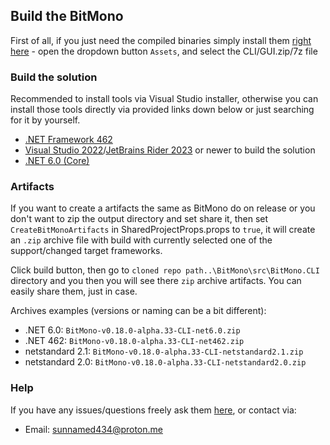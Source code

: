 ## Build the BitMono
First of all, if you just need the compiled binaries simply install them [right here][releases] - open the dropdown button `Assets`, and select the CLI/GUI.zip/7z file

### Build the solution
Recommended to install tools via Visual Studio installer, otherwise you can install those tools directly via provided links down below or just searching for it by yourself.

- [.NET Framework 462][net462]
- [Visual Studio 2022][vs2022]/[JetBrains Rider 2023][rider2023] or newer to build the solution
- [.NET 6.0 (Core)][net6]

### Artifacts

If you want to create a artifacts the same as BitMono do on release or you don't want to zip the output directory and set share it, then set `CreateBitMonoArtifacts` in SharedProjectProps.props to `true`, it will create an `.zip` archive file with build with currently selected one of the support/changed target frameworks.

Click build button, then go to `cloned repo path..\BitMono\src\BitMono.CLI` directory and you then you will see there `zip` archive artifacts. You can easily share them, just in case.

Archives examples (versions or naming can be a bit different):
- .NET 6.0: `BitMono-v0.18.0-alpha.33-CLI-net6.0.zip`
- .NET 462: `BitMono-v0.18.0-alpha.33-CLI-net462.zip`
- netstandard 2.1: `BitMono-v0.18.0-alpha.33-CLI-netstandard2.1.zip`
- netstandard 2.0: `BitMono-v0.18.0-alpha.33-CLI-netstandard2.0.zip`

### Help
If you have any issues/questions freely ask them [here][issues], or contact via:
- Email: sunnamed434@proton.me

[net462]: https://dotnet.microsoft.com/en-us/download/dotnet-framework/net462
[vs2022]: https://visualstudio.microsoft.com/downloads/
[rider2023]: https://www.jetbrains.com/rider/download/#section=windows
[net6]: https://dotnet.microsoft.com/en-us/download/dotnet/6.0
[releases]: https://github.com/sunnamed434/BitMono/releases
[issues]: https://github.com/sunnamed434/BitMono/issues